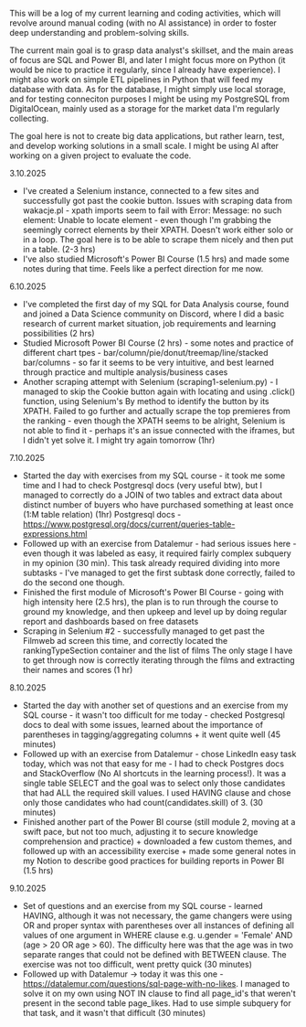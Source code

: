 This will be a log of my current learning and coding activities, which will revolve around manual coding (with no AI assistance) in order to foster deep understanding and problem-solving skills.

The current main goal is to grasp data analyst's skillset, and the main areas of focus are SQL and Power BI, and later I might focus more on Python (it would be nice to practice it regularly, since I already have experience).
I might also work on simple ETL pipelines in Python that will feed my database with data.
As for the database, I might simply use local storage, and for testing conneciton purposes I might be using my PostgreSQL from DigitalOcean, mainly used as a storage for the market data I'm regularly collecting.

The goal here is not to create big data applications, but rather learn, test, and develop working solutions in a small scale.
I might be using AI after working on a given project to evaluate the code.

3.10.2025 
- I've created a Selenium instance, connected to a few sites and successfully got past the cookie button. Issues with scraping data from wakacje.pl - xpath imports seem to fail
 with Error: Message: no such element: Unable to locate element - even though I'm grabbing the seemingly correct elements by their XPATH. Doesn't work either solo or in a loop. The goal here
 is to be able to scrape them nicely and then put in a table. (2-3 hrs)
- I've also studied Microsoft's Power BI Course (1.5 hrs) and made some notes during that time. Feels like a perfect direction for me now.

6.10.2025
- I've completed the first day of my SQL for Data Analysis course, found and joined a Data Science community on Discord, where I did a basic research of current market situation, job requirements and learning possibilities (2 hrs)
- Studied Microsoft Power BI Course (2 hrs) - some notes and practice of different chart tpes - bar/column/pie/donut/treemap/line/stacked bar/columns - so far it seems to be very intuitive, and best learned through practice and multiple analysis/business cases
- Another scraping attempt with Selenium (scraping1-selenium.py) - I managed to skip the Cookie button again with locating and using .click() function, using Selenium's By method to identify the button by its XPATH. Failed to go further and actually scrape the top premieres from the ranking - even though the XPATH seems to be alright, Selenium is not able to find it - perhaps it's an issue connected with the iframes, but I didn't yet solve it. I might try again tomorrow (1hr)

7.10.2025
- Started the day with exercises from my SQL course - it took me some time and I had to check Postgresql docs (very useful btw), but I managed to correctly do a JOIN of two tables and extract data about distinct number of buyers who have purchased something at least once (1:M table relation) (1hr)
Postgresql docs - https://www.postgresql.org/docs/current/queries-table-expressions.html
- Followed up with an exercise from Datalemur - had serious issues here - even though it was labeled as easy, it required fairly complex subquery in my opinion (30 min). This task already required dividing into more subtasks - I've managed to get the first subtask done correctly, failed to do the second one though.
- Finished the first module of Microsoft's Power BI Course - going with high intensity here (2.5 hrs), the plan is to run through the course to ground my knowledge, and then upkeep and level up by doing regular report and dashboards based on free datasets
- Scraping in Selenium #2 - successfully managed to get past the Filmweb ad screen this time, and correctly located the rankingTypeSection container and the list of films  The only stage I have to get through now is correctly iterating through the films and extracting their names and scores (1 hr)

8.10.2025
- Started the day with another set of questions and an exercise from my SQL course - it wasn't too difficult for me today - checked Postgresql docs to deal with some issues, learned about the importance of parentheses in tagging/aggregating columns + it went quite well (45 minutes)
- Followed up with an exercise from Datalemur - chose LinkedIn easy task today, which was not that easy for me - I had to check Postgres docs and StackOverflow (No AI shortcuts in the learning process!). It was a single table SELECT and the goal was to select only those candidates that had ALL the required skill values. I used HAVING clause and chose only those candidates who had count(candidates.skill) of 3. (30 minutes)
- Finished another part of the Power BI course (still module 2, moving at a swift pace, but not too much, adjusting it to secure knowledge comprehension and practice) + downloaded a few custom themes, and followed up with an accessibility exercise + made some general notes in my Notion to describe good practices for building reports in Power BI (1.5 hrs)

9.10.2025
- Set of questions and an exercise from my SQL course - learned HAVING, although it was not necessary, the game changers were using OR and proper syntax with parentheses over all instances of defining all values of one argument in WHERE clause e.g. u.gender = 'Female' AND (age > 20 OR age > 60). The difficulty here was that the age was in two separate ranges that could not be defined with BETWEEN clause. The exercise was not too difficult, went pretty quick (30 minutes)
- Followed up with Datalemur -> today it was this one - https://datalemur.com/questions/sql-page-with-no-likes. I managed to solve it on my own using NOT IN clause to find all page_id's that weren't present in the second table page_likes. Had to use simple subquery for that task, and it wasn't that difficult (30 minutes)
